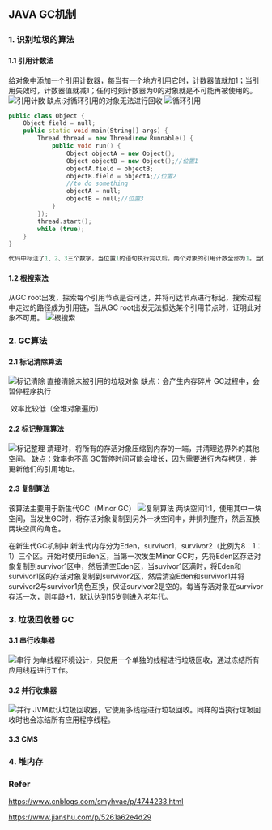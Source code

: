## JAVA GC机制

### 1. 识别垃圾的算法
#### 1.1 引用计数法
给对象中添加一个引用计数器，每当有一个地方引用它时，计数器值就加1；当引用失效时，计数器值就减1；任何时刻计数器为0的对象就是不可能再被使用的。
![引用计数](E:\中信实习\Github_C++_virtual_inherit\java_gc\img\引用计数.png)
缺点:对循环引用的对象无法进行回收
![循环引用](E:\中信实习\Github_C++_virtual_inherit\java_gc\img\循环引用.png)

```C++
public class Object {
    Object field = null;
    public static void main(String[] args) {
        Thread thread = new Thread(new Runnable() {
            public void run() {
                Object objectA = new Object();
                Object objectB = new Object();//位置1
                objectA.field = objectB;
                objectB.field = objectA;//位置2
                //to do something
                objectA = null;
                objectB = null;//位置3
            }
        });
        thread.start();
        while (true);
    }  
}
```
```C++
代码中标注了1、2、3三个数字，当位置1的语句执行完以后，两个对象的引用计数全部为1。当位置2的语句执行完以后，两个对象的引用计数就全部变成了2。当位置3的语句执行完以后，也就是将二者全部归为空值以后，二者的引用计数仍然为1。根据引用计数算法的回收规则，引用计数没有归0的时候是不会被回收的。
```
#### 1.2 根搜索法 
从GC root出发，探索每个引用节点是否可达，并将可达节点进行标记，搜索过程中走过的路径成为引用链，当从GC root出发无法抵达某个引用节点时，证明此对象不可用。
![根搜索](E:\中信实习\Github_C++_virtual_inherit\java_gc\img\根搜索.png)
### 2. GC算法
#### 2.1 标记清除算法
![标记清除](E:\中信实习\Github_C++_virtual_inherit\java_gc\img\标记清除.png)
直接清除未被引用的垃圾对象
缺点：会产生内存碎片
​     	   GC过程中，会暂停程序执行

​	    效率比较低（全堆对象遍历）

#### 2.2 标记整理算法

![标记整理](E:\中信实习\Github_C++_virtual_inherit\java_gc\img\标记整理.png)
清理时，将所有的存活对象压缩到内存的一端，并清理边界外的其他空间。
缺点：效率也不高
​	   GC暂停时间可能会增长，因为需要进行内存拷贝，并更新他们的引用地址。
#### 2.3 复制算法

该算法主要用于新生代GC（Minor GC）
![复制算法](E:\中信实习\Github_C++_virtual_inherit\java_gc\img\复制算法.png)
两块空间1:1，使用其中一块空间，当发生GC时，将存活对象复制到另外一块空间中，并排列整齐，然后互换两块空间的角色。

在新生代GC机制中
新生代内存分为Eden，survivor1，survivor2（比例为8：1：1）三个区。开始时使用Eden区，当第一次发生Minor GC时，先将Eden区存活对象复制到survivor1区中，然后清空Eden区，当suvivor1区满时，将Eden和survivor1区的存活对象复制到survivor2区，然后清空Eden和survivor1并将survivor2与survivor1角色互换，保证survivor2是空的。每当存活对象在survivor存活一次，则年龄+1，默认达到15岁则进入老年代。

### 3. 垃圾回收器 GC
#### 3.1 串行收集器
![串行](E:\中信实习\Github_C++_virtual_inherit\java_gc\img\串行.PNG)
为单线程环境设计，只使用一个单独的线程进行垃圾回收，通过冻结所有应用线程进行工作。
#### 3.2 并行收集器
![并行](E:\中信实习\Github_C++_virtual_inherit\java_gc\img\并行.PNG)
JVM默认垃圾回收器，它使用多线程进行垃圾回收。同样的当执行垃圾回收时也会冻结所有应用程序线程。
#### 3.3 CMS
### 4. 堆内存

### Refer
<https://www.cnblogs.com/smyhvae/p/4744233.html>

<https://www.jianshu.com/p/5261a62e4d29>